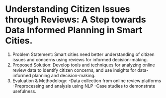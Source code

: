 # Understanding Citizen Issues through Reviews: A Step towards Data Informed Planning in Smart Cities.
1. Problem Statement: Smart cities need better understanding of citizen issues and concerns using reviews for informed decision-making.
2. Proposed Solution: Develop tools and techniques for analyzing online review data to identify citizen concerns, and use insights for data-informed planning and decision-making.
3. Evaluation & Methodology: 
    -Data collection from online review platforms
    -Preprocessing and analysis using NLP
    -Case studies to demonstrate usefulness.
